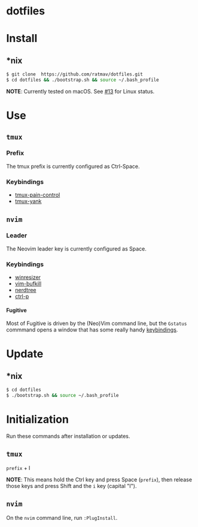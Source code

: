 dotfiles
========

# Install

## *nix

```bash
$ git clone  https://github.com/ratmav/dotfiles.git
$ cd dotfiles && ./bootstrap.sh && source ~/.bash_profile
```

**NOTE**: Currently tested on macOS. See [#13](https://github.com/ratmav/dotfiles/issues/13) for Linux status.

# Use

## `tmux`

### Prefix

The tmux prefix is currently configured as Ctrl-Space.

### Keybindings

* [tmux-pain-control](https://github.com/tmux-plugins/tmux-pain-control#bindings)
* [tmux-yank](https://github.com/tmux-plugins/tmux-yank#key-bindings)

## `nvim`

### Leader

The Neovim leader key is currently configured as Space.

### Keybindings

* [winresizer](https://github.com/simeji/winresizer#in-default-setting)
* [vim-bufkill](https://github.com/qpkorr/vim-bufkill#usage)
* [nerdtree](https://github.com/scrooloose/nerdtree/blob/master/doc/NERDTree.txt#L220)
* [ctrl-p](https://github.com/ctrlpvim/ctrlp.vim#basic-usage)

#### Fugitive

Most of Fugitive is driven by the (Neo)Vim command line, but the `Gstatus` commmand opens a window that has some really handy [keybindings](https://github.com/tpope/vim-fugitive/blob/master/doc/fugitive.txt#L33).

# Update

## *nix

```bash
$ cd dotfiles
$ ./bootstrap.sh && source ~/.bash_profile
```

# Initialization

Run these commands after installation or updates.

## `tmux`

`prefix` + I

**NOTE**: This means hold the Ctrl key and press Space (`prefix`), then release those keys and press Shift and the `i` key (capital "I").

## `nvim`

On the `nvim` command line, run `:PlugInstall`.
